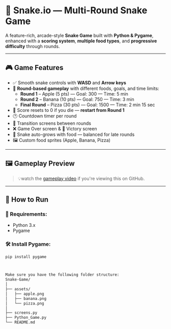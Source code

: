 # 🐍 Snake.io — Multi-Round Snake Game

A feature-rich, arcade-style **Snake Game** built with **Python & Pygame**, enhanced with a **scoring system**, **multiple food types**, and **progressive difficulty** through rounds.

---

## 🎮 Game Features

- ✅ Smooth snake controls with **WASD** and **Arrow keys**
- 🍎 **Round-based gameplay** with different foods, goals, and time limits:
  - **Round 1** – Apple (5 pts) — Goal: 300 — Time: 5 min
  - **Round 2** – Banana (10 pts) — Goal: 750 — Time: 3 min
  - **Final Round** – Pizza (30 pts) — Goal: 1500 — Time: 2 min 15 sec
- 🔄 Score resets to 0 if you die — **restart from Round 1**
- 🕐 Countdown timer per round
- 🧊 Transition screens between rounds
- ❌ Game Over screen & 🎉 Victory screen
- 🎯 Snake auto-grows with food — balanced for late rounds
- 🖼️ Custom food sprites (Apple, Banana, Pizza)

---

## 🖼️ Gameplay Preview
> 💡watch the [gameplay video](media/gameplay.mp4) if you're viewing this on GitHub.

---

## 🚀 How to Run

### 🔧 Requirements:
- Python 3.x
- Pygame

### 🛠️ Install Pygame:
```bash
pip install pygame



Make sure you have the following folder structure:
Snake-Game/
│
├── assets/
│   ├── apple.png
│   ├── banana.png
│   └── pizza.png
│
├── screens.py
├── Python_Game.py
└── README.md
